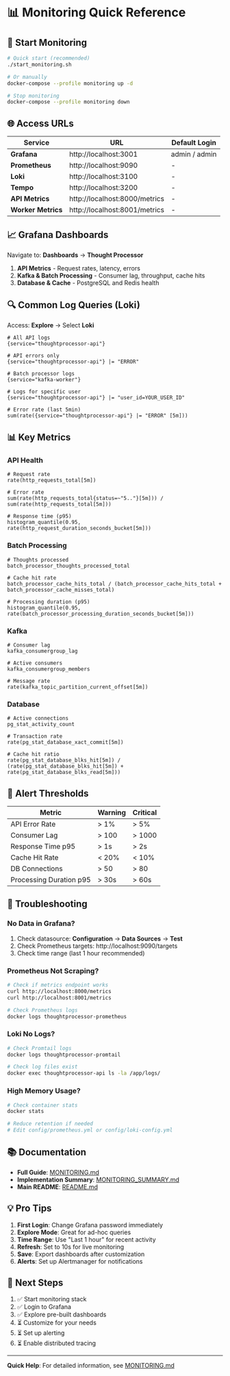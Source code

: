 # 📊 Monitoring Quick Reference

## 🚀 Start Monitoring

```bash
# Quick start (recommended)
./start_monitoring.sh

# Or manually
docker-compose --profile monitoring up -d

# Stop monitoring
docker-compose --profile monitoring down
```

## 🌐 Access URLs

| Service | URL | Default Login |
|---------|-----|---------------|
| **Grafana** | http://localhost:3001 | admin / admin |
| **Prometheus** | http://localhost:9090 | - |
| **Loki** | http://localhost:3100 | - |
| **Tempo** | http://localhost:3200 | - |
| **API Metrics** | http://localhost:8000/metrics | - |
| **Worker Metrics** | http://localhost:8001/metrics | - |

## 📈 Grafana Dashboards

Navigate to: **Dashboards** → **Thought Processor**

1. **API Metrics** - Request rates, latency, errors
2. **Kafka & Batch Processing** - Consumer lag, throughput, cache hits
3. **Database & Cache** - PostgreSQL and Redis health

## 🔍 Common Log Queries (Loki)

Access: **Explore** → Select **Loki**

```logql
# All API logs
{service="thoughtprocessor-api"}

# API errors only
{service="thoughtprocessor-api"} |= "ERROR"

# Batch processor logs
{service="kafka-worker"}

# Logs for specific user
{service="thoughtprocessor-api"} |= "user_id=YOUR_USER_ID"

# Error rate (last 5min)
sum(rate({service="thoughtprocessor-api"} |= "ERROR" [5m]))
```

## 📊 Key Metrics

### API Health
```promql
# Request rate
rate(http_requests_total[5m])

# Error rate
sum(rate(http_requests_total{status=~"5.."}[5m])) / sum(rate(http_requests_total[5m]))

# Response time (p95)
histogram_quantile(0.95, rate(http_request_duration_seconds_bucket[5m]))
```

### Batch Processing
```promql
# Thoughts processed
batch_processor_thoughts_processed_total

# Cache hit rate
batch_processor_cache_hits_total / (batch_processor_cache_hits_total + batch_processor_cache_misses_total)

# Processing duration (p95)
histogram_quantile(0.95, rate(batch_processor_processing_duration_seconds_bucket[5m]))
```

### Kafka
```promql
# Consumer lag
kafka_consumergroup_lag

# Active consumers
kafka_consumergroup_members

# Message rate
rate(kafka_topic_partition_current_offset[5m])
```

### Database
```promql
# Active connections
pg_stat_activity_count

# Transaction rate
rate(pg_stat_database_xact_commit[5m])

# Cache hit ratio
rate(pg_stat_database_blks_hit[5m]) / (rate(pg_stat_database_blks_hit[5m]) + rate(pg_stat_database_blks_read[5m]))
```

## 🚨 Alert Thresholds

| Metric | Warning | Critical |
|--------|---------|----------|
| API Error Rate | > 1% | > 5% |
| Consumer Lag | > 100 | > 1000 |
| Response Time p95 | > 1s | > 2s |
| Cache Hit Rate | < 20% | < 10% |
| DB Connections | > 50 | > 80 |
| Processing Duration p95 | > 30s | > 60s |

## 🔧 Troubleshooting

### No Data in Grafana?
1. Check datasource: **Configuration** → **Data Sources** → **Test**
2. Check Prometheus targets: http://localhost:9090/targets
3. Check time range (last 1 hour recommended)

### Prometheus Not Scraping?
```bash
# Check if metrics endpoint works
curl http://localhost:8000/metrics
curl http://localhost:8001/metrics

# Check Prometheus logs
docker logs thoughtprocessor-prometheus
```

### Loki No Logs?
```bash
# Check Promtail logs
docker logs thoughtprocessor-promtail

# Check log files exist
docker exec thoughtprocessor-api ls -la /app/logs/
```

### High Memory Usage?
```bash
# Check container stats
docker stats

# Reduce retention if needed
# Edit config/prometheus.yml or config/loki-config.yml
```

## 📚 Documentation

- **Full Guide**: [MONITORING.md](MONITORING.md)
- **Implementation Summary**: [MONITORING_SUMMARY.md](MONITORING_SUMMARY.md)
- **Main README**: [README.md](README.md)

## 💡 Pro Tips

1. **First Login**: Change Grafana password immediately
2. **Explore Mode**: Great for ad-hoc queries
3. **Time Range**: Use "Last 1 hour" for recent activity
4. **Refresh**: Set to 10s for live monitoring
5. **Save**: Export dashboards after customization
6. **Alerts**: Set up Alertmanager for notifications

## 🎯 Next Steps

1. ✅ Start monitoring stack
2. ✅ Login to Grafana
3. ✅ Explore pre-built dashboards
4. ⏳ Customize for your needs
5. ⏳ Set up alerting
6. ⏳ Enable distributed tracing

---

**Quick Help**: For detailed information, see [MONITORING.md](MONITORING.md)
